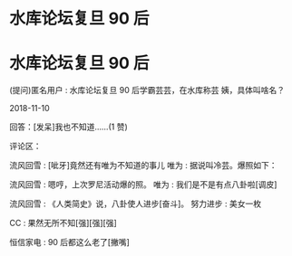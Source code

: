 # 水库论坛复旦 90 后

# 水库论坛复旦 90 后

(提问)匿名用户 : 水库论坛复旦 90 后学霸芸芸，在水库称芸 姨，具体叫啥名？

2018-11-10

回答：[发呆]我也不知道……(1 赞)

评论区：

流风回雪 : [呲牙]竟然还有唯为不知道的事儿 唯为 : 据说叫冷芸。爆照如下：

流风回雪 : 嗯哼，上次罗尼活动爆的照。 唯为 : 我们是不是有点八卦啦[调皮]

流风回雪 : 《人类简史》说，八卦使人进步[奋斗]。 努力进步 : 美女一枚

CC : 果然无所不知[强][强][强]

恒信家电 : 90 后都这么老了[撇嘴]